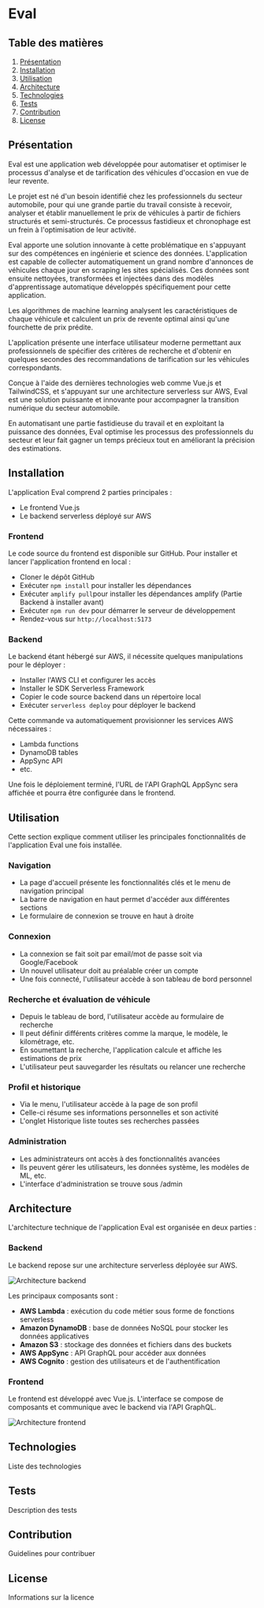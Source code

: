 # Eval

## Table des matières

1. [Présentation](#présentation)
2. [Installation](#installation)
3. [Utilisation](#utilisation)
4. [Architecture](#architecture)
5. [Technologies](#technologies)
6. [Tests](#tests) 
7. [Contribution](#contribution)
8. [License](#license)

## Présentation

Eval est une application web développée pour automatiser et optimiser le processus d'analyse et de tarification des véhicules d'occasion en vue de leur revente. 

Le projet est né d'un besoin identifié chez les professionnels du secteur automobile, pour qui une grande partie du travail consiste à recevoir, analyser et établir manuellement le prix de véhicules à partir de fichiers structurés et semi-structurés. Ce processus fastidieux et chronophage est un frein à l'optimisation de leur activité.

Eval apporte une solution innovante à cette problématique en s'appuyant sur des compétences en ingénierie et science des données. L'application est capable de collecter automatiquement un grand nombre d'annonces de véhicules chaque jour en scraping les sites spécialisés. Ces données sont ensuite nettoyées, transformées et injectées dans des modèles d'apprentissage automatique développés spécifiquement pour cette application.

Les algorithmes de machine learning analysent les caractéristiques de chaque véhicule et calculent un prix de revente optimal ainsi qu'une fourchette de prix prédite.

L'application présente une interface utilisateur moderne permettant aux professionnels de spécifier des critères de recherche et d'obtenir en quelques secondes des recommandations de tarification sur les véhicules correspondants.

Conçue à l'aide des dernières technologies web comme Vue.js et TailwindCSS, et s'appuyant sur une architecture serverless sur AWS, Eval est une solution puissante et innovante pour accompagner la transition numérique du secteur automobile.

En automatisant une partie fastidieuse du travail et en exploitant la puissance des données, Eval optimise les processus des professionnels du secteur et leur fait gagner un temps précieux tout en améliorant la précision des estimations.

## Installation


L'application Eval comprend 2 parties principales :

- Le frontend Vue.js 
- Le backend serverless déployé sur AWS

### Frontend

Le code source du frontend est disponible sur GitHub. Pour installer et lancer l'application frontend en local :

- Cloner le dépôt GitHub
- Exécuter `npm install` pour installer les dépendances 
- Exécuter `amplify pull`pour installer les dépendances amplify (Partie Backend à installer avant)
- Exécuter `npm run dev` pour démarrer le serveur de développement
- Rendez-vous sur `http://localhost:5173` 

### Backend

Le backend étant hébergé sur AWS, il nécessite quelques manipulations pour le déployer :

- Installer l'AWS CLI et configurer les accès
- Installer le SDK Serverless Framework
- Copier le code source backend dans un répertoire local
- Exécuter `serverless deploy` pour déployer le backend

Cette commande va automatiquement provisionner les services AWS nécessaires :

- Lambda functions
- DynamoDB tables
- AppSync API
- etc.

Une fois le déploiement terminé, l'URL de l'API GraphQL AppSync sera affichée et pourra être configurée dans le frontend.

## Utilisation

Cette section explique comment utiliser les principales fonctionnalités de l'application Eval une fois installée.

### Navigation

- La page d'accueil présente les fonctionnalités clés et le menu de navigation principal
- La barre de navigation en haut permet d'accéder aux différentes sections
- Le formulaire de connexion se trouve en haut à droite

### Connexion

- La connexion se fait soit par email/mot de passe soit via Google/Facebook
- Un nouvel utilisateur doit au préalable créer un compte
- Une fois connecté, l'utilisateur accède à son tableau de bord personnel

### Recherche et évaluation de véhicule

- Depuis le tableau de bord, l'utilisateur accède au formulaire de recherche 
- Il peut définir différents critères comme la marque, le modèle, le kilométrage, etc.
- En soumettant la recherche, l'application calcule et affiche les estimations de prix
- L'utilisateur peut sauvegarder les résultats ou relancer une recherche

### Profil et historique

- Via le menu, l'utilisateur accède à la page de son profil
- Celle-ci résume ses informations personnelles et son activité
- L'onglet Historique liste toutes ses recherches passées

### Administration

- Les administrateurs ont accès à des fonctionnalités avancées
- Ils peuvent gérer les utilisateurs, les données système, les modèles de ML, etc.
- L'interface d'administration se trouve sous /admin

## Architecture 

L'architecture technique de l'application Eval est organisée en deux parties :

### Backend

Le backend repose sur une architecture serverless déployée sur AWS. 

![Architecture backend](images/backend_architecture.png)

Les principaux composants sont :

- **AWS Lambda** : exécution du code métier sous forme de fonctions serverless
- **Amazon DynamoDB** : base de données NoSQL pour stocker les données applicatives
- **Amazon S3** : stockage des données et fichiers dans des buckets  
- **AWS AppSync** : API GraphQL pour accéder aux données
- **AWS Cognito** : gestion des utilisateurs et de l'authentification

### Frontend

Le frontend est développé avec Vue.js. L'interface se compose de composants et communique avec le backend via l'API GraphQL.

![Architecture frontend](images/frontend_architecture.png)

## Technologies

Liste des technologies

## Tests

Description des tests

## Contribution 

Guidelines pour contribuer

## License

Informations sur la licence
